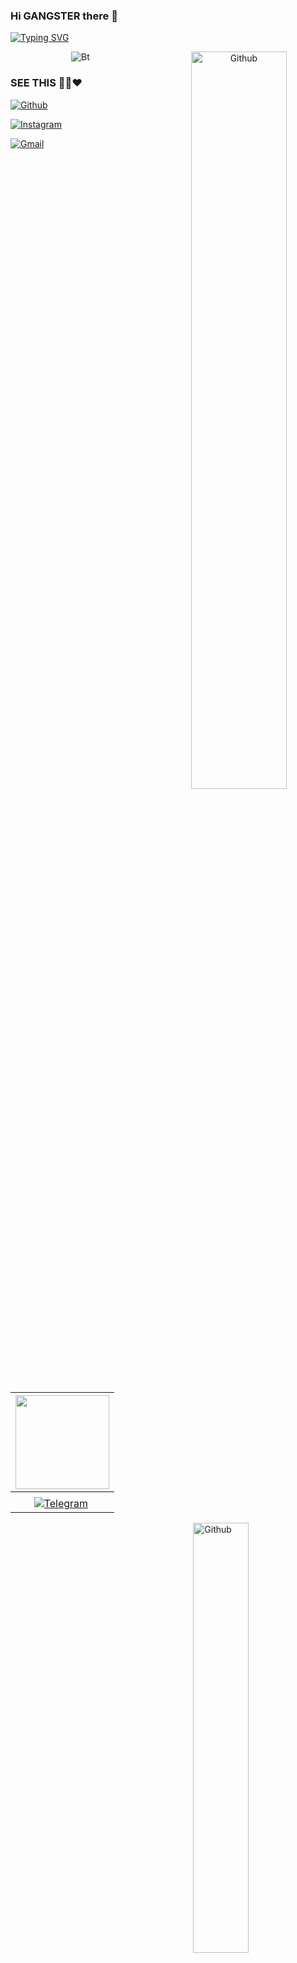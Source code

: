 ### Hi GANGSTER there 🧚

[![Typing SVG](https://readme-typing-svg.herokuapp.com?color=6B5DF7&size=75&width=1050&height=200&lines=Hey+I'm+GANG+STER)](https://t.me/GangstersOff) 


<!--
**NewGangster/NewGangster** is a ✨ _special_ ✨ repository because its `README.md` (this file) appears on your GitHub profile.


Here are some ideas to get you started:

- 🔭 I’m currently working on ...
- 🌱 I’m currently learning ...
- 👯 I’m looking to collaborate on ...
- 🤔 I’m looking for help with ...
- 💬 Ask me about ...
- 📫 How to reach me: ...
- 😄 Pronouns: ...
- ⚡ Fun fact: ...
--->
<p align="center"><img src="https://user-images.githubusercontent.com/49580304/110318584-81067880-7fc2-11eb-8391-152d308e7f2b.gif" alt="Bt" />
<img width="55%" align="right" alt="Github" src="https://raw.githubusercontent.com/onimur/.github/master/.resources/git-header.svg" />  


### SEE THIS 💚💙❤️

[![Github](https://img.shields.io/badge/-Github-000?style=flat&logo=Github&logoColor=white)](https://github.com/NewGangster)

[![Instagram](https://img.shields.io/badge/-Instagram-c13584?style=flat&labelColor=c13584&logo=instagram&logoColor=blue)]()

[![Gmail](https://img.shields.io/badge/-Gmail-c14438?style=flat&logo=Gmail&logoColor=blue)]()

&nbsp;

|  <a href="https://www.instagram.com/tz_.ash"><img src="https://te.legra.ph/file/b30592072ecec1ea5d5c8.jpg" width="150px" height="150px" /></a> |
|:---------------------------------------------------------------------------------------------------------------------------------------: |
|                                                                                   |
|[![Telegram](https://img.shields.io/badge/Telegram-003245?style=flat&labelColor=224242&logoColor=white&for-the-badge&logo=telegram)](https://t.me/GangstersOff)&nbsp;

<img width="42%" align="right" alt="Github" src="https://te.legra.ph/file/827fb166ba2a17408af00.jpg" />


